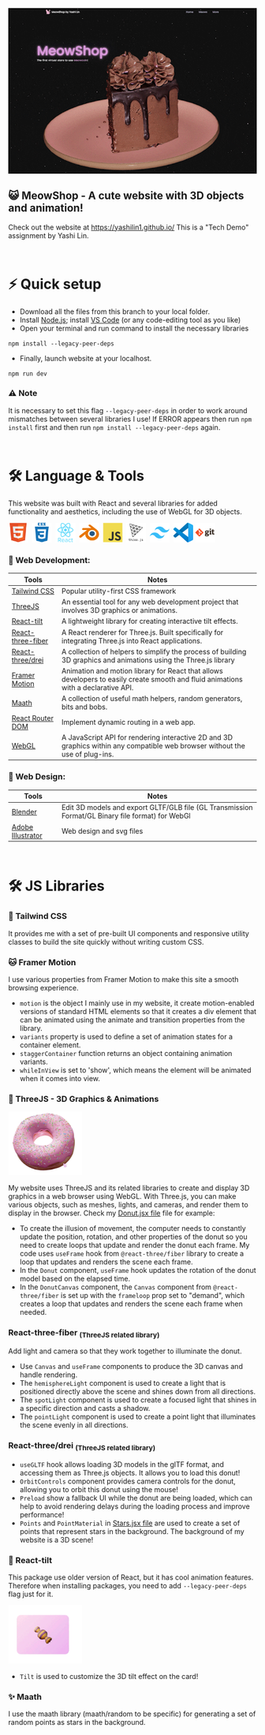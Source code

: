 
<div id="header" align="center">
  <img src="https://github.com/YashiLin1/YashiLin1.github.io/blob/cs732-se75-assignment-yilin927-YashiLin/demogif.gif?raw=true"/>
</div>

## :smiley_cat:  MeowShop - A cute website with 3D objects and animation!
Check out the website at https://yashilin1.github.io/
This is a "Tech Demo" assignment by Yashi Lin.

**&nbsp;**

# ⚡ Quick setup
- Download all the files from this branch to your local folder.
- Install [Node.js](https://nodejs.org/en); install [VS Code](https://code.visualstudio.com/) (or any code-editing tool as you like)
- Open your terminal and run command to install the necessary libraries
```
npm install --legacy-peer-deps
```
- Finally, launch website at your localhost.
```
npm run dev
```
### :warning: Note
It is necessary to set this flag `--legacy-peer-deps` in order to work around mismatches between several libraries I use! If ERROR appears then run `npm install` first and then run `npm install --legacy-peer-deps` again.

&nbsp;

# :hammer_and_wrench: Language & Tools
This website was built with React and several libraries for added functionality and aesthetics, including the use of WebGL for 3D objects.

<div>
  <img src="https://github.com/devicons/devicon/blob/master/icons/html5/html5-original.svg" title="HTML5" alt="HTML" width="40" height="40"/>&nbsp;
  <img src="https://github.com/devicons/devicon/blob/master/icons/css3/css3-plain-wordmark.svg"  title="CSS3" alt="CSS" width="40" height="40"/>&nbsp;
  <img src="https://github.com/devicons/devicon/blob/master/icons/react/react-original-wordmark.svg" title="React" alt="React" width="40" height="40"/>&nbsp;
  <img src="https://raw.githubusercontent.com/devicons/devicon/1119b9f84c0290e0f0b38982099a2bd027a48bf1/icons/blender/blender-original.svg" title="Blender" alt="Blender" width="40" height="40"/>&nbsp;
  <img src="https://github.com/devicons/devicon/blob/master/icons/javascript/javascript-original.svg" title="JavaScript" alt="JavaScript" width="40" height="40"/>&nbsp;
  <img src="https://raw.githubusercontent.com/devicons/devicon/1119b9f84c0290e0f0b38982099a2bd027a48bf1/icons/threejs/threejs-original-wordmark.svg" title="threejs"  alt="threejs" width="40" height="40"/>&nbsp;
  <img src="https://raw.githubusercontent.com/devicons/devicon/1119b9f84c0290e0f0b38982099a2bd027a48bf1/icons/tailwindcss/tailwindcss-plain.svg" title="tailwindcss"  alt="tailwindcss" width="40" height="40"/>&nbsp;
  <img src="https://raw.githubusercontent.com/devicons/devicon/1119b9f84c0290e0f0b38982099a2bd027a48bf1/icons/vscode/vscode-original.svg" title="vscode" **alt="vscode" width="40" height="40"/>
  <img src="https://github.com/devicons/devicon/blob/master/icons/git/git-original-wordmark.svg" title="Git" **alt="Git" width="40" height="40"/>
</div>

### :blue_heart: Web Development:
| Tools  | Notes |
| ------------- | ------------- |
| [Tailwind CSS](https://tailwindcss.com/)  | Popular utility-first CSS framework  |
| [ThreeJS](https://threejs.org/)  | An essential tool for any web development project that involves 3D graphics or animations.  |
| [React-tilt](https://www.npmjs.com/package/react-tilt)  | A lightweight library for creating interactive tilt effects.  |
| [React-three-fiber](https://docs.pmnd.rs/react-three-fiber/getting-started/introduction)  | A React renderer for Three.js. Built specifically for integrating Three.js into React applications.  |
| [React-three/drei](https://github.com/pmndrs/drei) | A collection of helpers to simplify the process of building 3D graphics and animations using the Three.js library  |
| [Framer Motion](https://github.com/framer/motion)  | Animation and motion library for React that allows developers to easily create smooth and fluid animations with a declarative API.  |
| [Maath](https://github.com/pmndrs/maath)  | A collection of useful math helpers, random generators, bits and bobs.  | 
| [React Router DOM](https://reactrouter.com/en/main/start/tutorial)  | Implement dynamic routing in a web app. | 
| [WebGL](https://en.wikipedia.org/wiki/WebGL)  | A JavaScript API for rendering interactive 2D and 3D graphics within any compatible web browser without the use of plug-ins. | 

### :purple_heart: Web Design:
| Tools  | Notes |
| ------------- | ------------- |
| [Blender](https://www.blender.org/)  | Edit 3D models and export GLTF/GLB file (GL Transmission Format/GL Binary file format) for WebGl |
| [Adobe Illustrator](https://www.adobe.com/products/illustrator.html)  | Web design and svg files |


&nbsp;
# :hammer_and_wrench: JS Libraries

### :leaves: Tailwind CSS
It provides me with a set of pre-built UI components and responsive utility classes to build the site quickly without writing custom CSS. 

### :cat: Framer Motion
I use various properties from Framer Motion to make this site a smooth browsing experience.
- `motion` is the object I mainly use in my website, it create motion-enabled versions of standard HTML elements so that it creates a div element that can be animated using the animate and transition properties from the library.
- `variants` property is used to define a set of animation states for a container element.
- `staggerContainer` function returns an object containing animation variants.
- `whileInView` is set to 'show', which means the element will be animated when it comes into view.

### :deciduous_tree: ThreeJS - 3D Graphics & Animations
<span><img src="https://raw.githubusercontent.com/YashiLin1/YashiLin1.github.io/cs732-se75-assignment-yilin927-YashiLin/donut.gif" width="150"/></span> 

My website uses ThreeJS and its related libraries to create and display 3D graphics in a web browser using WebGL. With Three.js, you can make various objects, such as meshes, lights, and cameras, and render them to display in the browser. Check my [Donut.jsx file](https://github.com/UOA-CS732-SE750-Students-2023/cs732-se75-assignment-yilin927-YashiLin/blob/master/src/components/canvas/Donut.jsx) file for example:

- To create the illusion of movement, the computer needs to constantly update the position, rotation, and other properties of the donut so you need to create loops that update and render the donut each frame. My code uses `useFrame` hook from `@react-three/fiber` library to create a loop that updates and renders the scene each frame. 
- In the `Donut` component, `useFrame` hook updates the rotation of the donut model based on the elapsed time.
- In the `DonutCanvas` component, the `Canvas` component from `@react-three/fiber` is set up with the `frameloop` prop set to "demand", which creates a loop that updates and renders the scene each frame when needed.


### React-three-fiber <sub>(ThreeJS related library)</sub>
Add light and camera so that they work together to illuminate the donut.
- Use `Canvas` and `useFrame` components to produce the 3D canvas and handle rendering. 
-  The `hemisphereLight` component is used to create a light that is positioned directly above the scene and shines down from all directions. 
-  The `spotLight` component is used to create a focused light that shines in a specific direction and casts a shadow. 
-  The `pointLight` component is used to create a point light that illuminates the scene evenly in all directions.

### React-three/drei <sub>(ThreeJS related library)</sub>
- `useGLTF` hook allows loading 3D models in the glTF format, and accessing them as Three.js objects. It allows you to load this donut!
- `OrbitControls` component provides camera controls for the donut, allowing you to orbit this donut using the mouse!
- `Preload` show a fallback UI while the donut are being loaded, which can help to avoid rendering delays during the loading process and improve performance!
- `Points` and `PointMaterial` in [Stars.jsx file](https://github.com/UOA-CS732-SE750-Students-2023/cs732-se75-assignment-yilin927-YashiLin/blob/master/src/components/canvas/Stars.jsx) are used to create a set of points that represent stars in the background. The background of my website is a 3D scene!
### :candy: React-tilt
This package use older version of React, but it has cool animation features. Therefore when installing packages, you need to add `--legacy-peer-deps` flag just for it.

<span><img src="https://github.com/YashiLin1/YashiLin1.github.io/blob/cs732-se75-assignment-yilin927-YashiLin/card.gif?raw=true" width="150"/></span> 
- `Tilt` is used to customize the 3D tilt effect on the card!


### :sparkles: Maath
I use the maath library (maath/random to be specific) for generating a set of random points as stars in the background. 

